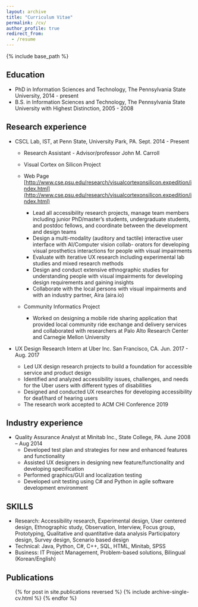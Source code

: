 ```yaml
---
layout: archive
title: "Curriculum Vitae"
permalink: /cv/
author_profile: true
redirect_from:
  - /resume
---
```


{% include base_path %}

## Education
* PhD in Information Sciences and Technology, The Pennsylvania State University, 2014 - present
* B.S. in Information Sciences and Technology, The Pennsylvania State University with Highest Distinction, 2005 - 2008

## Research experience

* CSCL Lab, IST, at Penn State, University Park, PA. Sept. 2014 - Present
  * Research Assistant - Advisor/professor John M. Carroll
  * Visual Cortex on Silicon Project
  * Web Page [http://www.cse.psu.edu/research/visualcortexonsilicon.expedition/index.html](http://www.cse.psu.edu/research/visualcortexonsilicon.expedition/index.html)
  
     * Lead all accessibility research projects, manage team members including junior PhD/master’s students,
undergraduate students, and postdoc fellows, and coordinate between the development and design teams
     * Design a multi-modality (auditory and tactile) interactive user interface with AI/Computer vision collab-
orators for developing visual prosthetics interactions for people with visual impairments
     * Evaluate with iterative UX research including experimental lab studies and mixed research methods
     * Design and conduct extensive ethnographic studies for understanding people with visual impairments for
developing design requirements and gaining insights
     * Collaborate with the local persons with visual impairments and with an industry partner, Aira (aira.io)

  * Community Informatics Project
    * Worked on designing a mobile ride sharing application that provided local community ride exchange and delivery services and collaborated with researchers at Palo Alto Research Center and Carnegie Mellon University

* UX Design Research Intern at Uber Inc. San Francisco, CA. Jun. 2017 - Aug. 2017
  * Led UX design research projects to build a foundation for accessible service and product design
  * Identified and analyzed accessibility issues, challenges, and needs for the Uber users with different types
of disabilities
  * Designed and conducted UX researches for developing accessibility for deaf/hard of hearing users
  * The research work accepted to ACM CHI Conference 2019 

## Industry experience
* Quality Assurance Analyst at Minitab Inc., State College, PA. June 2008 – Aug 2014
  * Developed test plan and strategies for new and enhanced features and functionality
  * Assisted UX designers in designing new feature/functionality and developing specification
  * Performed graphics/GUI and localization testing
  * Developed unit testing using C# and Python in agile software development environment
  
## SKILLS
 * Research: Accessibility research, Experimental design, User centered design, Ethnographic study,
	Observation, Interview, Focus group, Prototyping, Qualitative and quantitative data analysis
	Participatory design, Survey design, Scenario based design
 * Technical: Java, Python, C#, C++, SQL, HTML, Minitab, SPSS
 * Business: IT Project Management, Problem-based solutions, Bilingual (Korean/English)

## Publications
  <ul>{% for post in site.publications reversed %}
    {% include archive-single-cv.html %}
  {% endfor %}</ul>
